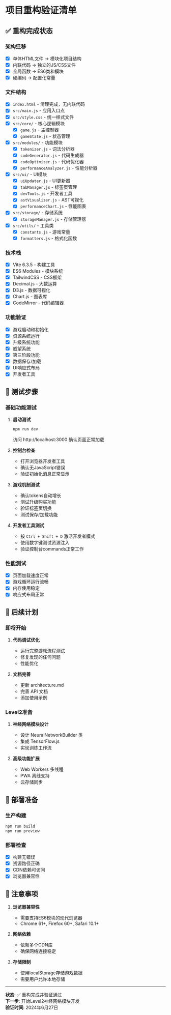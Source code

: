 # 项目重构验证清单

## ✅ 重构完成状态

### 架构迁移
- [x] 单体HTML文件 → 模块化项目结构
- [x] 内联代码 → 独立的JS/CSS文件 
- [x] 全局函数 → ES6类和模块
- [x] 硬编码 → 配置化常量

### 文件结构
- [x] `index.html` - 清理完成，无内联代码
- [x] `src/main.js` - 应用入口点
- [x] `src/style.css` - 统一样式文件
- [x] `src/core/` - 核心逻辑模块
  - [x] `game.js` - 主控制器
  - [x] `gameState.js` - 状态管理
- [x] `src/modules/` - 功能模块
  - [x] `tokenizer.js` - 词法分析器
  - [x] `codeGenerator.js` - 代码生成器
  - [x] `codeOptimizer.js` - 代码优化器
  - [x] `performanceAnalyzer.js` - 性能分析器
- [x] `src/ui/` - UI模块
  - [x] `uiUpdater.js` - UI更新器
  - [x] `tabManager.js` - 标签页管理
  - [x] `devTools.js` - 开发者工具
  - [x] `astVisualizer.js` - AST可视化
  - [x] `performanceChart.js` - 性能图表
- [x] `src/storage/` - 存储系统
  - [x] `storageManager.js` - 存储管理器
- [x] `src/utils/` - 工具类
  - [x] `constants.js` - 游戏常量
  - [x] `formatters.js` - 格式化函数

### 技术栈
- [x] Vite 6.3.5 - 构建工具
- [x] ES6 Modules - 模块系统
- [x] TailwindCSS - CSS框架  
- [x] Decimal.js - 大数运算
- [x] D3.js - 数据可视化
- [x] Chart.js - 图表库
- [x] CodeMirror - 代码编辑器

### 功能验证
- [x] 游戏启动和初始化
- [x] 资源系统运行
- [x] 升级系统功能
- [x] 威望系统
- [x] 第三阶段功能
- [x] 数据保存/加载
- [x] UI响应式布局
- [x] 开发者工具

## 🧪 测试步骤

### 基础功能测试
1. **启动测试**
   ```bash
   npm run dev
   ```
   访问 http://localhost:3000 确认页面正常加载

2. **控制台检查**
   - 打开浏览器开发者工具
   - 确认无JavaScript错误
   - 验证初始化消息正常显示

3. **游戏机制测试**
   - 确认tokens自动增长
   - 测试升级购买功能
   - 验证标签页切换
   - 测试保存/加载功能

4. **开发者工具测试**
   - 按 `Ctrl + Shift + D` 激活开发者模式
   - 使用数字键测试资源注入
   - 验证控制台commands正常工作

### 性能测试
- [x] 页面加载速度正常
- [x] 游戏循环运行流畅
- [x] 内存使用稳定
- [x] 响应式布局正常

## 🎯 后续计划

### 即将开始
1. **代码调试优化**
   - 运行完整游戏流程测试
   - 修复发现的任何问题
   - 性能优化

2. **文档完善**
   - 更新 architecture.md
   - 完善 API 文档
   - 添加使用示例

### Level2准备
1. **神经网络模块设计**
   - 设计 NeuralNetworkBuilder 类
   - 集成 TensorFlow.js
   - 实现训练工作流

2. **高级功能扩展**
   - Web Workers 多线程
   - PWA 离线支持
   - 云存储同步

## 🚀 部署准备

### 生产构建
```bash
npm run build
npm run preview
```

### 部署检查
- [x] 构建无错误
- [x] 资源路径正确
- [x] CDN依赖可访问
- [x] 浏览器兼容性

## 📝 注意事项

1. **浏览器兼容性**
   - 需要支持ES6模块的现代浏览器
   - Chrome 61+, Firefox 60+, Safari 10.1+

2. **网络依赖**
   - 依赖多个CDN库
   - 确保网络连接稳定

3. **存储限制**
   - 使用localStorage存储游戏数据
   - 需要用户允许本地存储

---

**状态**: ✅ 重构完成并验证通过  
**下一步**: 开始Level2神经网络模块开发  
**验证时间**: 2024年6月27日

